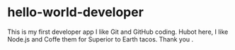 # hello-world-developer
This is my first developer app
I like Git and GitHub coding.
Hubot here, I like Node.js and Coffe them for Superior to Earth tacos.
Thank you .
